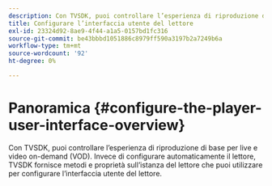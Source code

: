 ```yaml
---
description: Con TVSDK, puoi controllare l’esperienza di riproduzione di base per live e video on-demand (VOD). Invece di configurare automaticamente il lettore, TVSDK fornisce metodi e proprietà sull’istanza del lettore che puoi utilizzare per configurare l’interfaccia utente del lettore.
title: Configurare l’interfaccia utente del lettore
exl-id: 23324d92-8ae9-4f44-a1a5-0157bd1fc316
source-git-commit: be43bbbd1051886c8979ff590a3197b2a7249b6a
workflow-type: tm+mt
source-wordcount: '92'
ht-degree: 0%

---
```


# Panoramica {#configure-the-player-user-interface-overview}

Con TVSDK, puoi controllare l’esperienza di riproduzione di base per live e video on-demand (VOD). Invece di configurare automaticamente il lettore, TVSDK fornisce metodi e proprietà sull’istanza del lettore che puoi utilizzare per configurare l’interfaccia utente del lettore.
